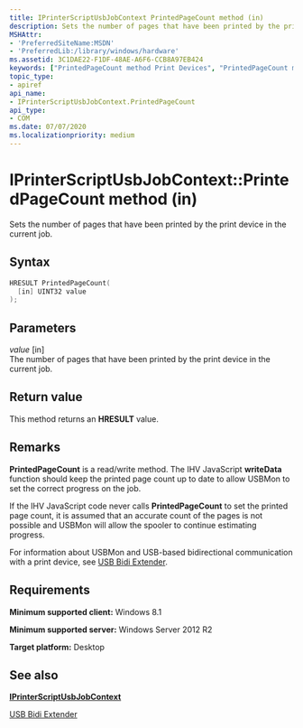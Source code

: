 ```yaml
---
title: IPrinterScriptUsbJobContext PrintedPageCount method (in)
description: Sets the number of pages that have been printed by the print device in the current job.
MSHAttr:
- 'PreferredSiteName:MSDN'
- 'PreferredLib:/library/windows/hardware'
ms.assetid: 3C1DAE22-F1DF-48AE-A6F6-CCB8A97EB424
keywords: ["PrintedPageCount method Print Devices", "PrintedPageCount method Print Devices , IPrinterScriptUsbJobContext interface", "IPrinterScriptUsbJobContext interface Print Devices , PrintedPageCount method"]
topic_type:
- apiref
api_name:
- IPrinterScriptUsbJobContext.PrintedPageCount
api_type:
- COM
ms.date: 07/07/2020
ms.localizationpriority: medium
---
```


# IPrinterScriptUsbJobContext::PrintedPageCount method (in)

Sets the number of pages that have been printed by the print device in the current job.

## Syntax

```cpp
HRESULT PrintedPageCount(
  [in] UINT32 value
);
```

## Parameters

*value* \[in\]  
The number of pages that have been printed by the print device in the current job.

## Return value

This method returns an **HRESULT** value.

## Remarks

**PrintedPageCount** is a read/write method. The IHV JavaScript **writeData** function should keep the printed page count up to date to allow USBMon to set the correct progress on the job.

If the IHV JavaScript code never calls **PrintedPageCount** to set the printed page count, it is assumed that an accurate count of the pages is not possible and USBMon will allow the spooler to continue estimating progress.

For information about USBMon and USB-based bidirectional communication with a print device, see [USB Bidi Extender](https://docs.microsoft.com/windows-hardware/drivers/print/usb-bidi-extender).

## Requirements

**Minimum supported client:** Windows 8.1

**Minimum supported server:** Windows Server 2012 R2

**Target platform:** Desktop

## See also

[**IPrinterScriptUsbJobContext**](iprinterscriptusbjobcontext.md)

[USB Bidi Extender](https://docs.microsoft.com/windows-hardware/drivers/print/usb-bidi-extender)
